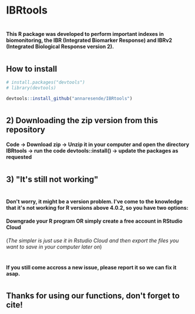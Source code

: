 # IBRtools 
# 
#### This R package was developed to perform important indexes in biomonitoring, the IBR (Integrated Biomarker Response) and IBRv2 (Integrated Biological Response version 2).
#
#
## How to install
```r
# install.packages("devtools")
# library(devtools)

devtools::install_github("annaresende/IBRtools")

```
#
## 2) Downloading the zip version from this repository
####  Code -> Download zip -> Unzip it in your computer and open the directory IBRtools -> run the code devtools::install() -> update the packages as requested 
#
## 3) "It's still not working"
# 
#### Don't worry, it might be a version problem. I've come to the knowledge that it's not working for R versions above 4.0.2, so you have two options:
#### Downgrade your R program OR simply create a free account in RStudio Cloud
(*The simpler is just use it in Rstudio Cloud and then export the files you want to save in your computer later on*)
#
#### If you still come accross a new issue, please report it so we can fix it asap.
#
## Thanks for using our functions, don't forget to cite!
